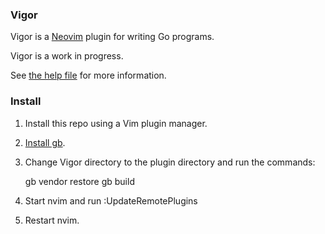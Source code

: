 ### Vigor

Vigor is a [Neovim](https://neovim.io/) plugin for writing Go programs.

Vigor is a work in progress. 

See [the help file](https://github.com/garyburd/vigor/blob/master/doc/vigor.txt) for more information.

### Install

1. Install this repo using a Vim plugin manager.
1. [Install gb](http://getgb.io/docs/install/).
1. Change Vigor directory to the plugin directory and run the commands:

    gb vendor restore
    gb build

1. Start nvim and run :UpdateRemotePlugins
1. Restart nvim.

